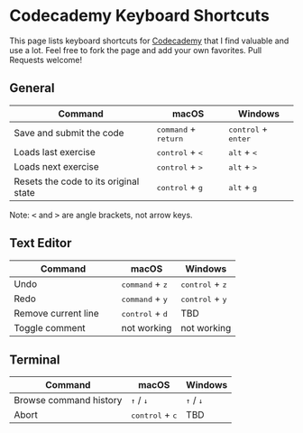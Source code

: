 # Codecademy Keyboard Shortcuts

This page lists keyboard shortcuts for [Codecademy](https://www.codecademy.com) that I find valuable and use a lot. Feel free to fork the page and add your own favorites. Pull Requests welcome!

## General

| &nbsp;&nbsp;&nbsp;&nbsp;&nbsp;&nbsp;&nbsp;&nbsp;&nbsp;&nbsp; Command &nbsp;&nbsp;&nbsp;&nbsp;&nbsp;&nbsp;&nbsp;&nbsp;&nbsp;&nbsp; | macOS | Windows | 
| ------- | -------- | ------- |
| Save and submit the code | <kbd>command</kbd> + <kbd>return</kbd> | <kbd>control</kbd> + <kbd>enter</kbd> |
| Loads last exercise                   | <kbd>control</kbd> + <kbd><</kbd> | <kbd>alt</kbd> + <kbd><</kbd> |
| Loads next exercise                   | <kbd>control</kbd> + <kbd>></kbd> | <kbd>alt</kbd> + <kbd>></kbd> |
| Resets the code to its original state | <kbd>control</kbd> + <kbd>g</kbd> | <kbd>alt</kbd> + <kbd>g</kbd> |

Note: <kbd><</kbd> and <kbd>></kbd> are angle brackets, not arrow keys.

## Text Editor

| &nbsp;&nbsp;&nbsp;&nbsp;&nbsp;&nbsp;&nbsp;&nbsp;&nbsp;&nbsp; Command &nbsp;&nbsp;&nbsp;&nbsp;&nbsp;&nbsp;&nbsp;&nbsp;&nbsp;&nbsp; | macOS | Windows |
| ------------------------------------- | -------- | ------- |
| Undo                               | <kbd>command</kbd> + <kbd>z</kbd> | <kbd>control</kbd> + <kbd>z</kbd> |
| Redo                           | <kbd>command</kbd> + <kbd>y</kbd> | <kbd>control</kbd> + <kbd>y</kbd> |
| Remove current line| <kbd>control</kbd> + <kbd>d</kbd> | TBD |
| Toggle comment | not working | not working |

## Terminal

| Command | macOS | Windows |
| ------- | -------- | ------- |
| Browse command history | <kbd>↑</kbd> / <kbd>↓</kbd> | <kbd>↑</kbd> / <kbd>↓</kbd> |
| Abort | <kbd>control</kbd> + <kbd>c</kbd> | TBD |

